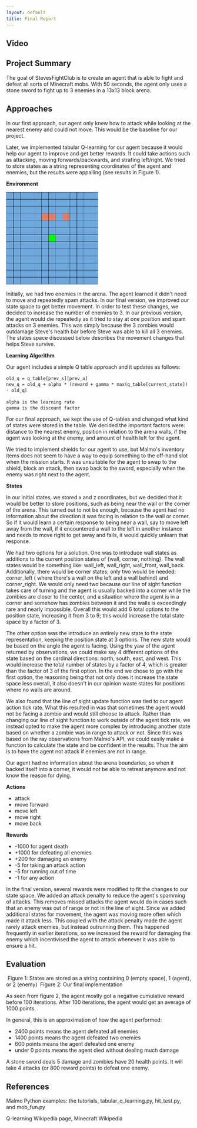 ```yaml
---
layout: default
title: Final Report
---
```


## Video


## Project Summary

The goal of StevesFightClub is to create an agent that is able to fight and defeat all sorts of Minecraft mobs.  With 50 seconds, the agent only uses a stone sword to fight up to 3 enemies in a 13x13 block arena.


## Approaches

In our first approach, our agent only knew how to attack while looking at the nearest enemy and could not move. This would be the baseline for our project. 

Later, we implemented tabular Q-learning for our agent because it would help our agent to improve and get better rewards. It could take actions such as attacking, moving forwards/backwards, and strafing left/right. 
We tried to store states as a string representing coordinates of the agent and enemies, but the results were appalling (see results in Figure 1). 

**Environment**

<img src="img/final_spawn.png" width="250" height="250">

Initially, we had two enemies in the arena. The agent learned it didn't need to move and repeatedly spam attacks. In our final version, we improved our state space to get better movement.  In order to test these changes, we decided to increase the number of enemies to 3. In our previous version, the agent would die repeatedly as it tried to stay at one position and spam attacks on 3 enemies. This was simply because the 3 zombies would outdamage Steve's health bar before Steve was able to kill all 3 enemies. The states space discussed below describes the movement changes that helps Steve survive.


**Learning Algorithm**

Our agent includes a simple Q table approach and it updates as follows:

```
old_q = q_table[prev_s][prev_a]
new_q = old_q + alpha * (reward + gamma * max(q_table[current_state]) - old_q)

alpha is the learning rate
gamma is the discount factor
```


For our final approach, we kept the use of Q-tables and changed what kind of states were stored in the table. We decided the important factors were: distance to the nearest enemy, position in relation to the arena walls, if the agent was looking at the enemy, and amount of health left for the agent. 

We tried to implement shields for our agent to use, but Malmo's inventory items does not seem to have a way to equip something to the off-hand slot when the mission starts. It was unsuitable for the agent to swap to the shield, block an attack, then swap back to the sword, especially when the enemy was right next to the agent. 


**States**


In our initial states, we stored x and z coordinates, but we decided that it would be better to store positions, such as being near the wall or the corner of the arena. This turned out to not be enough, because the agent had no information about the direction it was facing in relation to the wall or corner.  So if it would learn a certain response to being near a wall, say to move left away from the wall, if it encountered a wall to the left in another instance and needs to move right to get away and fails, it would quickly unlearn that response.  


We had two options for a solution. One was to introduce wall states as additions to the current position states of {wall, corner, nothing}.  The wall states would be something like: wall_left, wall_right, wall_front, wall_back.  Additionally, there would be corner states; only two would be needed: corner_left ( where there's a wall on the left and a wall behind) and corner_right.  We would only need two because our line of sight function takes care of turning and the agent is usually backed into a corner while the zombies are closer to the center, and a situation where the agent is in a corner and somehow has zombies between it and the walls is exceedingly rare and nearly impossible.  Overall this would add 6 total options to the position state, increasing it from 3 to 9; this would increase the total state space by a factor of 3.


The other option was the introduce an entirely new state to the state representation, keeping the position state at 3 options.  The new state would be based on the angle the agent is facing.  Using the yaw of the agent returned by observations, we could make say 4 different options of the state based on the cardinal directions: north, south, east, and west.  This would increase the total number of states by a factor of 4, which is greater than the factor of 3 of the first option.
In the end we chose to go with the first option, the reasoning being that not only does it increase the state space less overall, it also doesn't in our opinion waste states for positions where no walls are around.


We also found that the line of sight update function was tied to our agent action tick rate.  What this resulted in was that sometimes the agent would not be facing a zombie and would still choose to attack. Rather than changing our line of sight function to work outside of the agent tick rate, we instead opted to make the agent more complex by introducing another state based on whether a zombie was in range to attack or not. Since this was based on the ray observations from Malmo's API, we could easily make a function to calculate the state and be confident in the results.  Thus the aim is to have the agent not attack if enemies are not in range. 


Our agent had no information about the arena boundaries, so when it backed itself into a corner, it would not be able to retreat anymore and not know the reason for dying. 


**Actions**
- attack
- move forward
- move left
- move right
- move back

**Rewards**
- -1000 for agent death
- +1000 for defeating all enemies
- +200 for damaging an enemy
- -5 for taking an attack action
- -5 for running out of time
- -1 for any action

In the final version, several rewards were modified to fit the changes to our state space. We added an attack penalty to reduce the agent's spamming of attacks. This removes missed attacks the agent would do in cases such that an enemy was out of range or not in the line of sight. Since we added additional states for movement, the agent was moving more often which made it attack less. This coupled with the attack penalty made the agent rarely attack enemies, but instead outrunning them. This happened frequently in earlier iterations, so we increased the reward for damaging the enemy which incentivised the agent to attack whenever it was able to ensure a hit.


## Evaluation

<img>
Figure 1: States are stored as a string containing 0 (empty space), 1 (agent), or 2 (enemy)

<img>
Figure 2: Our final implementation

As seen from figure 2, the agent mostly got a negative cumulative reward before 100 iterations. After 100 iterations, the agent would get an average of 1000 points.

In general, this is an approximation of how the agent performed:
- 2400 points means the agent defeated all enemies
- 1400 points means the agent defeated two enemies
- 600 points means the agent defeated one enemy
- under 0 points means the agent died without dealing much damage

A stone sword deals 5 damage and zombies have 20 health points. It will take 4 attacks (or 800 reward points) to defeat one enemy. 





## References

Malmo Python examples: the tutorials, tabular_q_learning.py, hit_test.py, and mob_fun.py

Q-learning Wikipedia page, Minecraft Wikipedia

